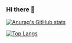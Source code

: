 ### Hi there 👋
<div style = "display:flex justify-content:center">
  
  [![Anurag's GitHub stats](https://github-readme-stats.vercel.app/api?username=Nihil02&show_icons=true&theme=transparent)](https://github.com/anuraghazra/github-readme-stats)
  
  [![Top Langs](https://github-readme-stats.vercel.app/api/top-langs/?username=Nihil02&show_icons=true&theme=transparent&layout=compact)](https://github.com/anuraghazra/github-readme-stats)
</div>

<!--
**Nihil02/Nihil02** is a ✨ _special_ ✨ repository because its `README.md` (this file) appears on your GitHub profile.

Here are some ideas to get you started:

- 🔭 I’m currently working on ...
- 🌱 I’m currently learning ...
- 👯 I’m looking to collaborate on ...
- 🤔 I’m looking for help with ...
- 💬 Ask me about ...
- 📫 How to reach me: ...
- 😄 Pronouns: ...
- ⚡ Fun fact: ...
-->
